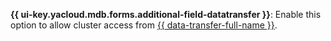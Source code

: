 **{{ ui-key.yacloud.mdb.forms.additional-field-datatransfer }}**: Enable this option to allow cluster access from [{{ data-transfer-full-name }}](../../../data-transfer/index.yaml).

